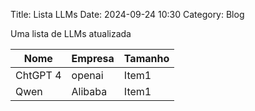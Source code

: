 Title: Lista LLMs
Date: 2024-09-24 10:30
Category: Blog

Uma lista de LLMs atualizada

| Nome  | Empresa   | Tamanho   |
|-------------- | -------------- | -------------- |
| ChtGPT 4    | openai     | Item1     |
| Qwen    | Alibaba     | Item1     |
